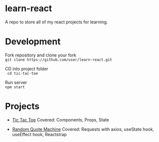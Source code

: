 # learn-react
A repo to store all of my react projects for learning.

# Development
Fork repository and clone your fork  
``git clone https://github.com/user/learn-react.git ``

CD into project folder  
`` cd tic-tac-toe``

Run server  
`` npm start ``

# Projects
- [Tic Tac Toe](https://github.com/terror/learn-react/tree/master/tic-tac-toe) Covered: Components, Props, State

- [Random Quote Machine](https://github.com/terror/learn-react/tree/master/random-quote-machine) Covered: Requests with axios, useState hook, useEffect hook, Reactstrap
